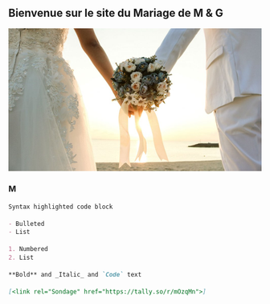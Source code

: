 ## Bienvenue sur le site du Mariage de M & G
![Image of Mariage](https://github.com/GabrielCaz/Moment-Of-Love/blob/gh-pages/couple-mariage-exigences.jpg)
### M
```markdown
Syntax highlighted code block

- Bulleted
- List

1. Numbered
2. List

**Bold** and _Italic_ and `Code` text

[<link rel="Sondage" href="https://tally.so/r/mOzqMn">]
```
